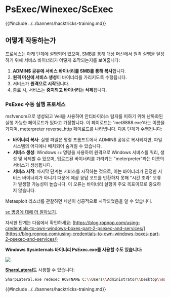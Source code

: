 # PsExec/Winexec/ScExec

{{#include ../../banners/hacktricks-training.md}}

## 어떻게 작동하는가

프로세스는 아래 단계에 설명되어 있으며, SMB를 통해 대상 머신에서 원격 실행을 달성하기 위해 서비스 바이너리가 어떻게 조작되는지를 보여줍니다:

1. **ADMIN$ 공유에 서비스 바이너리를 SMB를 통해 복사**합니다.
2. **원격 머신에 서비스 생성**이 바이너리를 가리키도록 수행됩니다.
3. 서비스가 **원격으로 시작**됩니다.
4. 종료 시, 서비스는 **중지되고 바이너리는 삭제**됩니다.

### **PsExec 수동 실행 프로세스**

msfvenom으로 생성되고 Veil을 사용하여 안티바이러스 탐지를 피하기 위해 난독화된 실행 가능한 페이로드가 있다고 가정합니다. 이 페이로드는 'met8888.exe'라는 이름을 가지며, meterpreter reverse_http 페이로드를 나타냅니다. 다음 단계가 수행됩니다:

- **바이너리 복사**: 실행 파일은 명령 프롬프트에서 ADMIN$ 공유로 복사되지만, 파일 시스템의 어디에나 배치되어 숨겨질 수 있습니다.
- **서비스 생성**: Windows `sc` 명령을 사용하여 원격으로 Windows 서비스를 쿼리, 생성 및 삭제할 수 있으며, 업로드된 바이너리를 가리키는 "meterpreter"라는 이름의 서비스가 생성됩니다.
- **서비스 시작**: 마지막 단계는 서비스를 시작하는 것으로, 이는 바이너리가 진정한 서비스 바이너리가 아니기 때문에 예상 응답 코드를 반환하지 못해 "시간 초과" 오류가 발생할 가능성이 높습니다. 이 오류는 바이너리 실행이 주요 목표이므로 중요하지 않습니다.

Metasploit 리스너를 관찰하면 세션이 성공적으로 시작되었음을 알 수 있습니다.

[sc 명령에 대해 더 알아보기](https://technet.microsoft.com/en-us/library/bb490995.aspx).

자세한 단계는 다음에서 확인하세요: [https://blog.ropnop.com/using-credentials-to-own-windows-boxes-part-2-psexec-and-services/](https://blog.ropnop.com/using-credentials-to-own-windows-boxes-part-2-psexec-and-services/)

**Windows Sysinternals 바이너리 PsExec.exe를 사용할 수도 있습니다:**

![](<../../images/image (928).png>)

[**SharpLateral**](https://github.com/mertdas/SharpLateral)도 사용할 수 있습니다:
```bash
SharpLateral.exe redexec HOSTNAME C:\\Users\\Administrator\\Desktop\\malware.exe.exe malware.exe ServiceName
```
{{#include ../../banners/hacktricks-training.md}}
